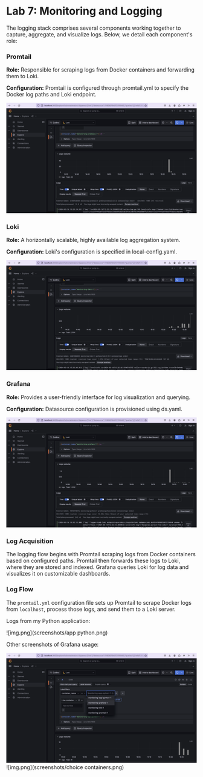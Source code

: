 # Lab 7: Monitoring and Logging

The logging stack comprises several components working together to capture, aggregate, and visualize logs. Below, we detail each component's role:

### Promtail

**Role:** Responsible for scraping logs from Docker containers and forwarding them to Loki.

**Configuration:** Promtail is configured through promtail.yml to specify the Docker log paths and Loki endpoint.

![img.png](screenshots/promtail.png)

### Loki

**Role:** A horizontally scalable, highly available log aggregation system.

**Configuration:** Loki's configuration is specified in local-config.yaml.

![img.png](screenshots/loki.png)

### Grafana

**Role:** Provides a user-friendly interface for log visualization and querying.

**Configuration:** Datasource configuration is provisioned using ds.yaml.

![img.png](screenshots/grafana.png)



### Log Acquisition

The logging flow begins with Promtail scraping logs from Docker containers based on configured paths. Promtail then forwards these logs to Loki, where they are stored and indexed. Grafana queries Loki for log data and visualizes it on customizable dashboards.

### Log Flow

The `promtail.yml` configuration file sets up Promtail to scrape Docker logs
from `localhost`, process those logs, and send them to a Loki server.

Logs from my Python application:

![img.png](screenshots/app python.png)

Other screenshots of Grafana usage:

![img.png](screenshots/choice.png)
![img.png](screenshots/choice containers.png)